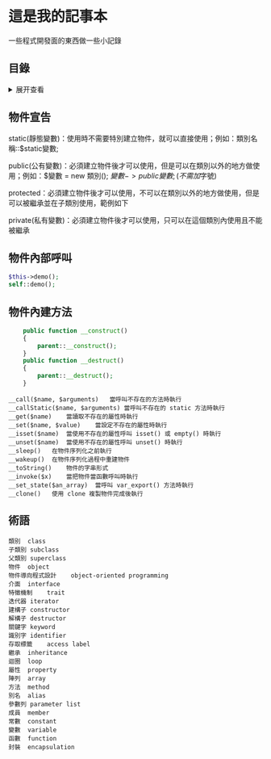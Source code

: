 # 這是我的記事本
一些程式開發面的東西做一些小記錄

## 目錄
<details>
<summary>展开查看</summary>
<pre><code>
├── 公司
│   └── 探索
│       ├── 代購網站
│       │   └── 01_Start.md
│       ├── 代購網站
│       │   └── 01_Start.md
│       ├── 愛碼彩票
│       │   └── 01_Start.md
│       ├── 購物車客戶
│       │   └── 01_Start.md
│       ├── jack娛樂
│       │   └── 01_Start.md
│       ├── Laravel平台專案
│       │   ├── 01_Start.md
│       │   └── 02_dev.md
│       └── Sharksphim
│           └── 01_Start.md
├── CentOS
│   └── Nginx
│       └── 01.conf.md
├── Git
│   └── 01_Instruction.md
├── Golang
│   └── 01_Start.md
├── Laravel
│   ├── 01_Start.md
│   ├── 02_Laravel_Admin.md
│   ├── 03
│   ├── 04
│   └── 05_L5_Repositories.md
├── VueJS
│   └── 01_Start.md
├── XAMPP
│   └── 01_Start.md
└── README.md
</code></pre>
</details>


## 物件宣告
static(靜態變數)：使用時不需要特別建立物件，就可以直接使用；例如：類別名稱::$static變數;

public(公有變數)：必須建立物件後才可以使用，但是可以在類別以外的地方做使用；例如：$變數 = new 類別();  $變數->public變數;(不需加$字號)

protected：必須建立物件後才可以使用，不可以在類別以外的地方做使用，但是可以被繼承並在子類別使用，範例如下

private(私有變數)：必須建立物件後才可以使用，只可以在這個類別內使用且不能被繼承

## 物件內部呼叫
```php
$this->demo();
self::demo();
```

## 物件內建方法
```php
    public function __construct()
    {
        parent::__construct();
    }
    public function __destruct()
    {
        parent::__destruct();
    }
```

```
__call($name, $arguments)	當呼叫不存在的方法時執行
__callStatic($name, $arguments)	當呼叫不存在的 static 方法時執行
__get($name)	當讀取不存在的屬性時執行
__set($name, $value)	當設定不存在的屬性時執行
__isset($name)	當使用不存在的屬性呼叫 isset() 或 empty() 時執行
__unset($name)	當使用不存在的屬性呼叫 unset() 時執行
__sleep()	在物件序列化之前執行
__wakeup()	在物件序列化過程中重建物件
__toString()	物件的字串形式
__invoke($x)	當把物件當函數呼叫時執行
__set_state($an_array)	當呼叫 var_export() 方法時執行
__clone()	使用 clone 複製物件完成後執行
```

## 術語
```
類別	class
子類別	subclass
父類別	superclass
物件	object
物件導向程式設計	object-oriented programming
介面	interface
特徵機制	trait
迭代器	iterator
建構子	constructor
解構子	destructor
關鍵字	keyword
識別字	identifier
存取標籤	access label
繼承	inheritance
迴圈	loop
屬性	property
陣列	array
方法	method
別名	alias
參數列	parameter list
成員	member
常數	constant
變數	variable
函數	function
封裝	encapsulation
```